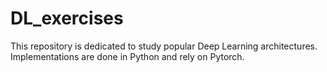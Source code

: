 # DL_exercises
This repository is dedicated to study popular Deep Learning architectures.
Implementations are done in Python and rely on Pytorch.
